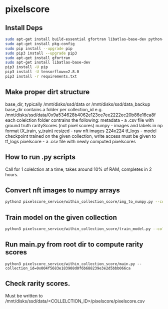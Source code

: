 # pixelscore

## Install Deps

```sh
sudo apt-get install build-essential gfortran libatlas-base-dev python-pip python-dev
sudo apt-get install pkg-config
sudo pip install --upgrade pip
sudo pip3 install --upgrade pip3
sudo apt-get install gfortran
sudo apt-get install libatlas-base-dev
pip3 install -U pip
pip3 install -U tensorflow==2.8.0
pip3 install -r requirements.txt
```

## Make proper dirt structure

base_dir, typically /mnt/disks/ssd/data or /mnt/disks/ssd/data_backup
base_dir contains a folder per collection_id e.g.
/mnt/disks/ssd/data/0x9a534628b4062e123ce7ee2222ec20b86e16ca8f 
each colelction folder contrains the following:
metadata -  a .csv file with ground truth rarityScores (not pixel scores)
numpy - images and labels in np format (X_train, y_train)
resized - raw nft images 224x224
tf_logs - model checkpoint trained on the given collection, write access must be given to tf_logs
pixelscore - a .csv file with newly computed pixelscores

## How to run .py scripts

Call for 1 colelction at a time, takes around 10% of RAM, completes in 2 hours.

## Convert nft images to numpy arrays

```sh
python3 pixelscore_service/within_collection_score/img_to_numpy.py --collection_id=0x004f5683e183908d0f6b688239e3e2d5bbb066ca
```

## Train model on the given collection

```sh
python3 pixelscore_service/within_collection_score/train_model.py --collection_id=0x004f5683e183908d0f6b688239e3e2d5bbb066ca
```

## Run main.py from root dir to compute rarity scores

```
python3 pixelscore_service/within_collection_score/main.py --collection_id=0x004f5683e183908d0f6b688239e3e2d5bbb066ca
```

## Check rarity scores.

Must be written to 
/mnt/disks/ssd/data/<COLLELCTION_ID>/pixelscore/pixelscore.csv
